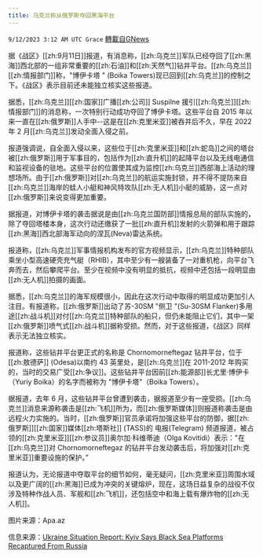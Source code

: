 ```yaml
---
title: 乌克兰称从俄罗斯夺回黑海平台
---
```

`9/12/2023 3:12 AM UTC Grace` [轉載自GNews](https://gnews.org/articles/1677971)

据《战区》[[zh:9月11日]]报道，有消息称，[[zh:乌克兰]]军队已经夺回了[[zh:黑海]]西北部的一组非常重要的[[zh:石油]]和[[zh:天然气]]钻井平台。[[zh:乌克兰]][[zh:情报部门]]称，"博伊卡塔 " (Boika Towers)现已回到[[zh:乌克兰]]的控制之下。《战区》表示目前还未能独立核实这些报道。

据悉，[[zh:乌克兰]][[zh:国家]]广播[[zh:公司]] Suspilne 援引[[zh:乌克兰]][[zh:情报部门]]的消息称，一次特别行动成功夺回了博伊卡塔。这些平台自 2015 年以来一直在[[zh:俄罗斯]]人手中\--这是在[[zh:克里米亚]]被吞并后不久，早在 2022 年 2 月[[zh:乌克兰]]发动全面入侵之前。

报道强调说，自全面入侵以来，这些位于[[zh:克里米亚]]和[[zh:蛇岛]]之间的塔台被[[zh:俄罗斯]]用于军事目的，包括作为[[zh:直升机]]的起降平台以及无线电通信和监视设备的驻地。这些平台的位置使其成为监控[[zh:乌克兰]]西部海上活动的理想场所。由于[[zh:俄罗斯]]对[[zh:乌克兰]]的航运实施封锁，并不得不提防来自[[zh:乌克兰]]海岸的蛙人小艇和神风特攻队[[zh:无人机]]小艇的威胁，这一点对[[zh:俄罗斯]]来说变得更加重要。

据报道，对博伊卡塔的袭击据说是由[[zh:乌克兰国防部]]情报总局的部队实施的，除了夺回塔楼本身，这次行动还缴获了一批[[zh:直升机]]发射的火箭弹和用于跟踪[[zh:黑海]]西北部海军动向的涅瓦(Neva)雷达系统。

报道称，[[zh:乌克兰]]军事情报机构发布的官方视频显示，[[zh:乌克兰]]特种部队乘坐小型高速硬壳充气艇（RHIB），其中至少有一艘装备了一对重机枪，向平台飞奔而去，然后攀爬平台。至少在视频中没有明显的抵抗，视频中还包括一段明显由[[zh:无人机]]拍摄的画面。

据悉，[[zh:乌克兰]]的海军规模很小，因此在这次行动中取得的明显成功更加引人注目。有报道称，[[zh:俄罗斯]]出动了苏\-30SM "侧卫 "(Su-30SM Flanker)多用途[[zh:战斗机]]对付[[zh:乌克兰]]特种部队的船只，但仍未能阻止它们，其中一架[[zh:俄罗斯]]喷气式[[zh:战斗机]]据称受损。然而，对于这些报道，《战区》同样表示无法独立核实。

报道称，这些钻井平台更正式的名称是 Chornomorneftegaz 钻井平台，位于[[zh:敖德萨]] (Odesa)以南约 43 英里处，是[[zh:乌克兰]]在 2011-2012 年购买的，当时的交易广受[[zh:争议]]。这些钻井平台因前[[zh:能源部]]长尤里·博伊卡（Yuriy Boika）的名字而被称为 "博伊卡塔"（Boika Towers）。

据报道，去年 6 月，这些钻井平台曾遭到袭击，据报道至少有一座受损。[[zh:乌克兰]]消息来源称袭击是[[zh:飞机]]所为，而[[zh:俄罗斯媒体]]则报道称袭击是由远程火力实施的。当时，[[zh:俄罗斯]]官员承诺将加强这些平台的防御，据[[zh:俄罗斯]][[zh:国家]]媒体[[zh:塔斯社]] (TASS)的 电报(Telegram) 频道报道，被占领的[[zh:克里米亚]][[zh:参议员]]奥尔加·科维蒂迪（Olga Kovitidi）表示："在[[zh:乌克兰]]对 Chornomorneftegaz 的钻井平台发动袭击后，将加强对[[zh:克里米亚]]重要设施的保护。”

报道认为，无论报道中夺取平台的细节如何，毫无疑问，[[zh:克里米亚]]周围水域以及更广阔的[[zh:黑海]]已成为冲突的关键熔炉，现在，这场日益复杂的战役不仅涉及特种作战人员、军舰和[[zh:飞机]]，还包括空中和海上载有爆炸物的[[zh:无人机]]。

图片来源：Apa.az  
  

信息来源：[Ukraine Situation Report: Kyiv Says Black Sea Platforms Recaptured From Russia](https://www.thedrive.com/the-war-zone/ukraine-situation-report-kyiv-says-black-sea-platforms-recaptured-from-russia)
